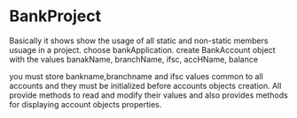 # BankProject
Basically it shows
   show the usage of all static and non-static
   members usuage in a project.
   choose bankApplication.
   create BankAccount object with the values
   banakName,
   branchName,
   ifsc,
   accHName,
   balance

   you must store bankname,branchname and ifsc values common to all
   accounts and they must be initialized before accounts objects
   creation.
   All provide methods to read and modify their values and also 
   provides methods for displaying account objects properties.
